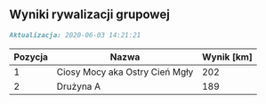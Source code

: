 ## Wyniki rywalizacji grupowej

```markdown
Aktualizacja: 2020-06-03 14:21:21
```

Pozycja | Nazwa | Wynik [km] |
------------ | -------------  | -------------
 1 |Ciosy Mocy aka Ostry Cień Mgły | 202 
 2 |Drużyna A | 189